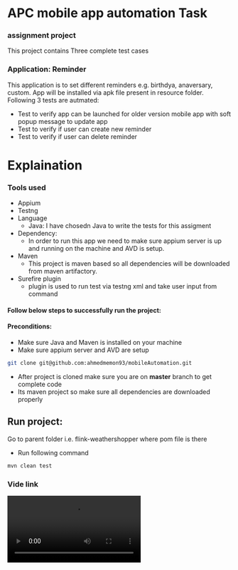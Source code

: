 # APC mobile app automation Task
###  assignment project 

This project contains Three complete test cases

### Application: Reminder 
This application is to set different reminders e.g. birthdya, anaversary, custom. App will be installed via apk file present in resource folder. Following 3 tests are autmated:
* Test to verify app can be launched for older version mobile app with soft popup message to update app
* Test to verify if user can create new reminder 
* Test to verify if user can delete reminder 

# Explaination
### Tools used
* Appium
* Testng
* Language
  * Java: I have chosedn Java to write the tests for this assigment
* Dependency: 
  * In order to run this app we need to make sure appium server is up and running on the machine and AVD is setup. 
* Maven
  * This project is maven based so all dependencies will be downloaded from maven artifactory.
* Surefire plugin
  * plugin is used to run test via testng xml and take user input from command

#### Follow below steps to successfully run the project:

#### Preconditions: 
* Make sure Java and Maven is installed on your machine
* Make sure appium server and AVD are setup
```bash
git clone git@github.com:ahmedmemon93/mobileAutomation.git
```
* After project is cloned make sure you are on **master** branch to get complete code
* Its maven project so make sure all dependencies are downloaded properly

## Run project: 
Go to parent folder i.e. flink-weathershopper where pom file is there
* Run following command
```bash
mvn clean test
```

### Vide link 

![Video](src/test/resources/testCaseToDelete.mov)